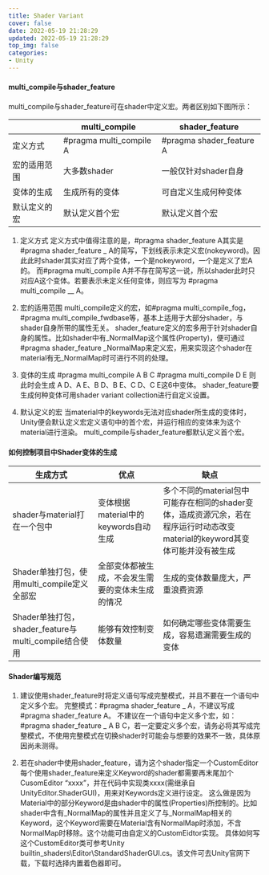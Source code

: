 ```yaml
---
title: Shader Variant
cover: false
date: 2022-05-19 21:28:29
updated: 2022-05-19 21:28:29
top_img: false
categories:
- Unity
---
```


#### multi_compile与shader_feature

multi_compile与shader_feature可在shader中定义宏。两者区别如下图所示：

|              | multi_compile           | shader_feature           |
| ------------ | ----------------------- | ------------------------ |
| 定义方式     | #pragma multi_compile A | #pragma shader_feature A |
| 宏的适用范围 | 大多数shader            | 一般仅针对shader自身     |
| 变体的生成   | 生成所有的变体          | 可自定义生成何种变体     |
| 默认定义的宏 | 默认定义首个宏          | 默认定义首个宏           |


1. 定义方式
定义方式中值得注意的是，#pragma shader_feature A其实是 #pragma shader_feature _ A的简写，下划线表示未定义宏(nokeyword)。因此此时shader其实对应了两个变体，一个是nokeyword，一个是定义了宏A的。
而#pragma multi_compile A并不存在简写这一说，所以shader此时只对应A这个变体。若要表示未定义任何变体，则应写为 #pragma multi_compile __ A。

2. 宏的适用范围
multi_compile定义的宏，如#pragma multi_compile_fog，#pragma multi_compile_fwdbase等，基本上适用于大部分shader，与shader自身所带的属性无关。
shader_feature定义的宏多用于针对shader自身的属性。比如shader中有_NormalMap这个属性(Property)，便可通过#pragma shader_feature _NormalMap来定义宏，用来实现这个shader在material有无_NormalMap时可进行不同的处理。

3. 变体的生成
#pragma multi_compile A B C
#pragma multi_compile D E
则此时会生成 A D、A E、B D、B E、C D、C E这6中变体。
shader_feature要生成何种变体可用shader variant collection进行自定义设置。

4. 默认定义的宏
当material中的keywords无法对应shader所生成的变体时，Unity便会默认定义宏定义语句中的首个宏，并运行相应的变体来为这个material进行渲染。
multi_compile与shader_feature都默认定义首个宏。

#### 如何控制项目中Shader变体的生成

| 生成方式                                              | 优点                                             | 缺点                                                                                                                       |
| ----------------------------------------------------- | ------------------------------------------------ | -------------------------------------------------------------------------------------------------------------------------- |
| shader与material打在一个包中                          | 变体根据material中的keywords自动生成             | 多个不同的material包中可能存在相同的shader变体，造成资源冗余，若在程序运行时动态改变material的keyword其变体可能并没有被生成 |
| Shader单独打包，使用multi_compile定义全部宏           | 全部变体都被生成，不会发生需要的变体未生成的情况 |                                                                                                                          生成的变体数量庞大，严重浪费资源   |
| Shader单独打包，shader_feature与multi_compile结合使用 | 能够有效控制变体数量                             |                                                                                                                            如何确定哪些变体需要生成，容易遗漏需要生成的变体|


#### Shader编写规范

1. 建议使用shader_feature时将定义语句写成完整模式，并且不要在一个语句中定义多个宏。
完整模式：#pragma shader_feature _ A，不建议写成#pragma shader_feature A。
不建议在一个语句中定义多个宏，如： #pragma shader_feature _ A B C，若一定要定义多个宏，请务必将其写成完整模式，不使用完整模式在切换shader时可能会与想要的效果不一致，具体原因尚未测得。

2. 若在shader中使用shader_feature，请为这个shader指定一个CustomEditor
每个使用shader_feature来定义Keyword的shader都需要再末尾加个 CusomEditor “xxxx”，并在代码中实现类xxxx(需继承自UnityEditor.ShaderGUI)，用来对Keywords定义进行设定。
这么做是因为Material中的部分Keyword是由shader中的属性(Properties)所控制的。比如shader中含有_NormalMap的属性并且定义了与_NormalMap相关的Keyword，这个Keyword需要在Material含有NormalMap时添加，不含NormalMap时移除。这个功能可由自定义的CustomEidtor实现。
具体如何写这个CustomEditor类可参考Unity builtin_shaders\Editor\StandardShaderGUI.cs。该文件可去Unity官网下载，下载时选择内置着色器即可。